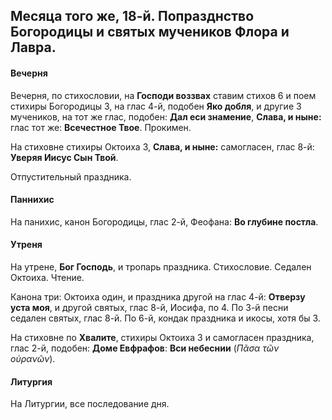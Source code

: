 
## Месяца того же, 18-й. Попразднство Богородицы и святых мучеников Флора и Лавра.

#### Вечерня

Вечерня, по стихословии, на **Господи воззвах** ставим стихов 6 и поем
стихиры Богородицы 3, на глас 4-й, подобен **Яко добля**, и другие 3 мучеников,
на тот же глас, подобен: **Дал еси знамение**, **Слава, и ныне:** 
глас тот же: **Всечестное Твое**. Прокимен.

На стиховне стихиры Октоиха 3, **Слава, и ныне:** самогласен, глас 8-й: 
**Уверяя Иисус Сын Твой**.

Отпустительный праздника.

#### Паннихис

На панихис, канон Богородицы, глас 2-й, Феофана: **Во глубине постла**.

#### Утреня

На утрене, **Бог Господь**, и тропарь праздника. Стихословие. Седален 
Октоиха. Чтение.

Канона три: Октоиха один, и праздника другой на глас 4-й: **Отверзу уста моя**, 
и другой святых, глас 8-й, Иосифа, по 4. По 3-й песни седален святых, глас 8-й. 
По 6-й, кондак праздника и икосы, хотя бы 3.

На стиховне по **Хвалите**, стихиры Октоиха 3 и самогласен праздника, 
глас 2-й, подобен: **Доме Евфрафов**: **Вси небеснии** (*Πᾶσα τῶν οὐρανῶν*).
 
#### Литургия

На Литургии, все последование дня.
